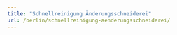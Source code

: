 ```yaml
---
title: "Schnellreinigung Änderungsschneiderei"
url: /berlin/schnellreinigung-aenderungsschneiderei/
---
```

